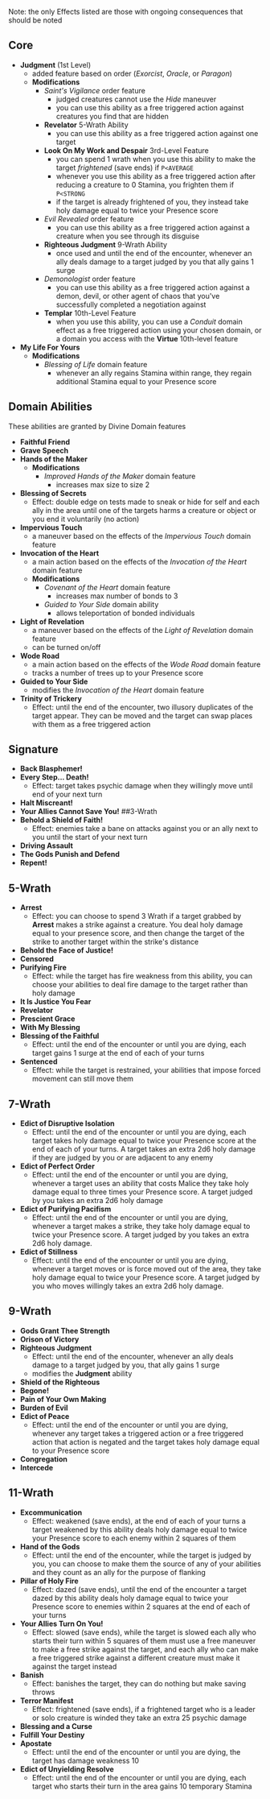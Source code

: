 Note: the only Effects listed are those with ongoing consequences that should be noted
## Core
- **Judgment** (1st Level)
	- added feature based on order (*Exorcist*, *Oracle*, or *Paragon*)
	- **Modifications**
		- *Saint's Vigilance* order feature
			- judged creatures cannot use the *Hide* maneuver
			- you can use this ability as a free triggered action against creatures you find that are hidden
		- **Revelator** 5-Wrath Ability
			- you can use this ability as a free triggered action against one target
		- **Look On My Work and Despair** 3rd-Level Feature
			- you can spend 1 wrath when you use this ability to make the target *frightened* (save ends) if `P<AVERAGE`
			- whenever you use this ability as a free triggered action after reducing a creature to 0 Stamina, you frighten them if `P<STRONG`
			- if the target is already frightened of you, they instead take holy damage equal to twice your Presence score
		- *Evil Revealed* order feature
			- you can use this ability as a free triggered action against a creature when you see through its disguise
		- **Righteous Judgment** 9-Wrath Ability
			- once used and until the end of the encounter, whenever an ally deals damage to a target judged by you that ally gains 1 surge
		- *Demonologist* order feature
			- you can use this ability as a free triggered action against a demon, devil, or other agent of chaos that you've successfully completed a negotiation against
		- **Templar** 10th-Level Feature
			- when you use this ability, you can use a *Conduit* domain effect as a free triggered action using your chosen domain, or a domain you access with the **Virtue** 10th-level feature
- **My Life For Yours**
	- **Modifications**
		- *Blessing of Life* domain feature
			- whenever an ally regains Stamina within range, they regain additional Stamina equal to your Presence score
## Domain Abilities
These abilities are granted by Divine Domain features
- **Faithful Friend**
- **Grave Speech**
- **Hands of the Maker**
	- **Modifications**
		- *Improved Hands of the Maker* domain feature
			- increases max size to size 2
- **Blessing of Secrets**
	- Effect: double edge on tests made to sneak or hide for self and each ally in the area until one of the targets harms a creature or object or you end it voluntarily (no action)
- **Impervious Touch**
	- a maneuver based on the effects of the *Impervious Touch* domain feature
- **Invocation of the Heart**
	- a main action based on the effects of the *Invocation of the Heart* domain feature
	- **Modifications**
		- *Covenant of the Heart* domain feature
			- increases max number of bonds to 3
		- *Guided to Your Side* domain ability
			- allows teleportation of bonded individuals
- **Light of Revelation**
	- a maneuver based on the effects of the *Light of Revelation* domain feature
	- can be turned on/off
- **Wode Road**
	- a main action based on the effects of the *Wode Road* domain feature
	- tracks a number of trees up to your Presence score
- **Guided to Your Side**
	- modifies the *Invocation of the Heart* domain feature
- **Trinity of Trickery**
	- Effect: until the end of the encounter, two illusory duplicates of the target appear. They can be moved and the target can swap places with them as a free triggered action
## Signature
- **Back Blasphemer!**
- **Every Step... Death!**
	- Effect: target takes psychic damage when they willingly move until end of your next turn
- **Halt Miscreant!**
- **Your Allies Cannot Save You!**
##3-Wrath
- **Behold a Shield of Faith!**
	- Effect: enemies take a bane on attacks against you or an ally next to you until the start of your next turn
- **Driving Assault**
- **The Gods Punish and Defend**
- **Repent!**
## 5-Wrath
- **Arrest**
	- Effect: you can choose to spend 3 Wrath if a target grabbed by **Arrest** makes a strike against a creature. You deal holy damage equal to your presence score, and then change the target of the strike to another target within the strike's distance
- **Behold the Face of Justice!**
- **Censored**
- **Purifying Fire**
	- Effect: while the target has fire weakness from this ability, you can choose your abilities to deal fire damage to the target rather than holy damage
- **It Is Justice You Fear**
- **Revelator**
- **Prescient Grace**
- **With My Blessing**
- **Blessing of the Faithful**
	- Effect: until the end of the encounter or until you are dying, each target gains 1 surge at the end of each of your turns
- **Sentenced**
	- Effect: while the target is restrained, your abilities that impose forced movement can still move them
## 7-Wrath
- **Edict of Disruptive Isolation**
	- Effect: until the end of the encounter or until you are dying, each target takes holy damage equal to twice your Presence score at the end of each of your turns. A target takes an extra 2d6 holy damage if they are judged by you or are adjacent to any enemy
- **Edict of Perfect Order**
	- Effect: until the end of the encounter or until you are dying, whenever a target uses an ability that costs Malice they take holy damage equal to three times your Presence score. A target judged by you takes an extra 2d6 holy damage
- **Edict of Purifying Pacifism**
	- Effect: until the end of the encounter or until you are dying, whenever a target makes a strike, they take holy damage equal to twice your Presence score. A target judged by you takes an extra 2d6 holy damage.
- **Edict of Stillness**
	- Effect: until the end of the encounter or until you are dying, whenever a target moves or is force moved out of the area, they take holy damage equal to twice your Presence score. A target judged by you who moves willingly takes an extra 2d6 holy damage.
## 9-Wrath
- **Gods Grant Thee Strength**
- **Orison of Victory**
- **Righteous Judgment**
	- Effect: until the end of the encounter, whenever an ally deals damage to a target judged by you, that ally gains 1 surge
	- modifies the **Judgment** ability
- **Shield of the Righteous**
- **Begone!**
- **Pain of Your Own Making**
- **Burden of Evil**
- **Edict of Peace**
	- Effect: until the end of the encounter or until you are dying, whenever any target takes a triggered action or a free triggered action that action is negated and the target takes holy damage equal to your Presence score
- **Congregation**
- **Intercede**
## 11-Wrath
- **Excommunication**
	- Effect: weakened (save ends), at the end of each of your turns a target weakened by this ability deals holy damage equal to twice your Presence score to each enemy within 2 squares of them
- **Hand of the Gods**
	- Effect: until the end of the encounter, while the target is judged by you, you can choose to make them the source of any of your abilities and they count as an ally for the purpose of flanking
- **Pillar of Holy Fire**
	- Effect: dazed (save ends), until the end of the encounter a target dazed by this ability deals holy damage equal to twice your Presence score to enemies within 2 squares at the end of each of your turns
- **Your Allies Turn On You!**
	- Effect: slowed (save ends), while the target is slowed each ally who starts their turn within 5 squares of them must use a free maneuver to make a free strike against the target, and each ally who can make a free triggered strike against a different creature must make it against the target instead
- **Banish**
	- Effect: banishes the target, they can do nothing but make saving throws
- **Terror Manifest**
	- Effect: frightened (save ends), if a frightened target who is a leader or solo creature is winded they take an extra 25 psychic damage
- **Blessing and a Curse**
- **Fulfill Your Destiny**
- **Apostate**
	- Effect: until the end of the encounter or until you are dying, the target has damage weakness 10
- **Edict of Unyielding Resolve**
	- Effect: until the end of the encounter or until you are dying, each target who starts their turn in the area gains 10 temporary Stamina
